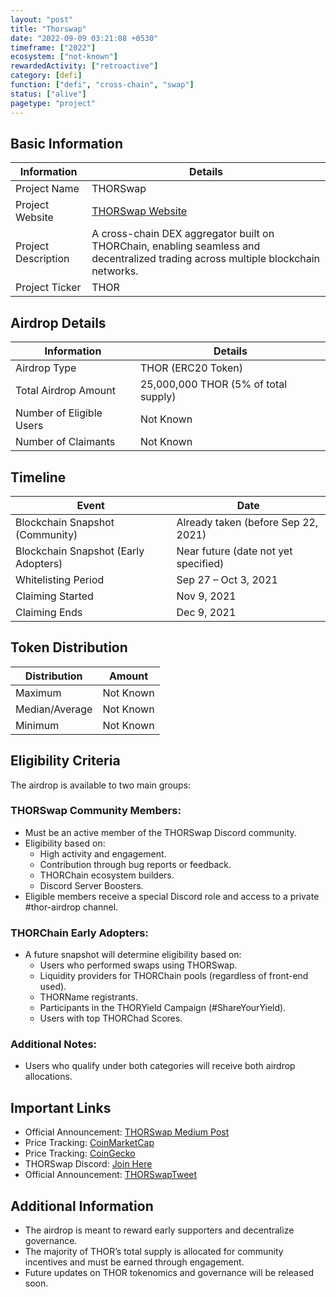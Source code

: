 ```yaml
---
layout: "post"
title: "Thorswap"
date: "2022-09-09 03:21:08 +0530"
timeframe: ["2022"]
ecosystem: ["not-known"]
rewardedActivity: ["retroactive"]
category: [defi]
function: ["defi", "cross-chain", "swap"]
status: ["alive"]
pagetype: "project"
---
```


## Basic Information

| Information         | Details                                                                                                                           |
| ------------------- | --------------------------------------------------------------------------------------------------------------------------------- |
| Project Name        | THORSwap                                                                                                                          |
| Project Website     | [THORSwap Website](https://thorswap.com)                                                                                          |
| Project Description | A cross-chain DEX aggregator built on THORChain, enabling seamless and decentralized trading across multiple blockchain networks. |
| Project Ticker      | THOR                                                                                                                              |

## Airdrop Details

| Information              | Details                              |
| ------------------------ | ------------------------------------ |
| Airdrop Type             | THOR (ERC20 Token)                   |
| Total Airdrop Amount     | 25,000,000 THOR (5% of total supply) |
| Number of Eligible Users | Not Known                            |
| Number of Claimants      | Not Known                            |

## Timeline

| Event                                | Date                                 |
| ------------------------------------ | ------------------------------------ |
| Blockchain Snapshot (Community)      | Already taken (before Sep 22, 2021)  |
| Blockchain Snapshot (Early Adopters) | Near future (date not yet specified) |
| Whitelisting Period                  | Sep 27 – Oct 3, 2021                 |
| Claiming Started                     | Nov 9, 2021                          |
| Claiming Ends                        | Dec 9, 2021                          |

## Token Distribution

| Distribution   | Amount    |
| -------------- | --------- |
| Maximum        | Not Known |
| Median/Average | Not Known |
| Minimum        | Not Known |

## Eligibility Criteria

The airdrop is available to two main groups:

### THORSwap Community Members:

- Must be an active member of the THORSwap Discord community.
- Eligibility based on:
  - High activity and engagement.
  - Contribution through bug reports or feedback.
  - THORChain ecosystem builders.
  - Discord Server Boosters.
- Eligible members receive a special Discord role and access to a private #thor-airdrop channel.

### THORChain Early Adopters:

- A future snapshot will determine eligibility based on:
  - Users who performed swaps using THORSwap.
  - Liquidity providers for THORChain pools (regardless of front-end used).
  - THORName registrants.
  - Participants in the THORYield Campaign (#ShareYourYield).
  - Users with top THORChad Scores.

### Additional Notes:

- Users who qualify under both categories will receive both airdrop allocations.

## Important Links

- Official Announcement: [THORSwap Medium Post](https://thorswap.medium.com/thor-airdrop-announcement-e4bbd0c3f758)
- Price Tracking: [CoinMarketCap](https://coinmarketcap.com/currencies/thor/)
- Price Tracking: [CoinGecko](https://www.coingecko.com/en/coins/thor)
- THORSwap Discord: [Join Here](https://discord.gg/thorswap)
- Official Announcement: [THORSwapTweet](https://x.com/THORSwap/status/1412823922488360961)
## Additional Information

- The airdrop is meant to reward early supporters and decentralize governance.
- The majority of THOR’s total supply is allocated for community incentives and must be earned through engagement.
- Future updates on THOR tokenomics and governance will be released soon.